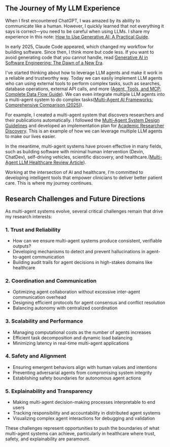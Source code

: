 
## The Journey of My LLM Experience

When I first encountered ChatGPT, I was amazed by its ability to communicate like a human. However, I quickly learned that not everything it says is correct—you need to be careful when using LLMs. I share my experience in this note: [How to Use Generative AI: A Practical Guide](effective_ai_prompting_guide.md).

In early 2025, Claude Code appeared, which changed my workflow for building software. Since then, I think more but code less. If you want to avoid generating code that you cannot handle, read [Generative AI in Software Engineering: The Dawn of a New Era](generative_ai_in_software_engineering.md).

I've started thinking about how to leverage LLM agents and make it work in a reliable and trustworthy way. Today we can easily implement LLM agents who can using external tools to perform complex tasks, such as searches, database operations, external API calls, and more ([Agent, Tools, and MCP: Complete Data Flow Guide](agent_tools_dataflow.md)). We can even integrate multiple LLM agents into a multi-agent system to do complex tasks([Multi-Agent AI Frameworks: Comprehensive Comparison (2025)](multi_agent_frameworks_comparison.md)).

For example, I created a multi-agent system that discovers researchers and their publications automatically. I followed the [Multi-Agent System Design Guidelines](multi_agent_system_design_guidelines.md) and developed an implementation plan for [Academic Researcher Discovery](academic_researcher_crawler_plan.md). This is an example of how we can leverage multiple LLM agents to make our lives easier.



In the meantime, multi-agent systems have proven effective in many fields, such as building software with minimal human intervention (Devin, ChatDev), self-driving vehicles, scientific discovery, and healthcare.([Multi-Agent LLM Healthcare Review Article](Multi-Agent_LLM_Healthcare_Review_Article.md)).

Working at the intersection of AI and healthcare, I'm committed to developing intelligent tools that empower clinicians to deliver better patient care. This is where my journey continues.

## Research Challenges and Future Directions

As multi-agent systems evolve, several critical challenges remain that drive my research interests:

### 1. Trust and Reliability
- How can we ensure multi-agent systems produce consistent, verifiable outputs?
- Developing mechanisms to detect and prevent hallucinations in agent-to-agent communication
- Building audit trails for agent decisions in high-stakes domains like healthcare

### 2. Coordination and Communication
- Optimizing agent collaboration without excessive inter-agent communication overhead
- Designing efficient protocols for agent consensus and conflict resolution
- Balancing autonomy with centralized coordination

### 3. Scalability and Performance
- Managing computational costs as the number of agents increases
- Efficient task decomposition and dynamic load balancing
- Minimizing latency in real-time multi-agent applications

### 4. Safety and Alignment
- Ensuring emergent behaviors align with human values and intentions
- Preventing adversarial agents from compromising system integrity
- Establishing safety boundaries for autonomous agent actions

### 5. Explainability and Transparency
- Making multi-agent decision-making processes interpretable to end users
- Tracking responsibility and accountability in distributed agent systems
- Visualizing complex agent interactions for debugging and validation


These challenges represent opportunities to push the boundaries of what multi-agent systems can achieve, particularly in healthcare where trust, safety, and explainability are paramount.

